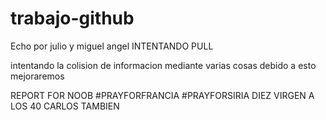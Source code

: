 # trabajo-github
Echo por julio y  miguel angel
INTENTANDO PULL

intentando la colision de informacion
mediante varias cosas
debido a esto mejoraremos

REPORT FOR NOOB
#PRAYFORFRANCIA
#PRAYFORSIRIA
DIEZ VIRGEN A LOS 40
CARLOS TAMBIEN
